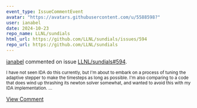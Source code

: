 ```yaml
---
event_type: IssueCommentEvent
avatar: "https://avatars.githubusercontent.com/u/5588598?"
user: ianabel
date: 2024-10-23
repo_name: LLNL/sundials
html_url: https://github.com/LLNL/sundials/issues/594
repo_url: https://github.com/LLNL/sundials
---
```


<a href='https://github.com/ianabel' target='_blank'>ianabel</a> commented on issue <a href='https://github.com/LLNL/sundials/issues/594' target='_blank'>LLNL/sundials#594</a>.

<small>I have not seen IDA do this currently, but I'm about to embark on a process of tuning the adaptive stepper to make the timesteps as long as possible. I'm also comparing to a code that does wind up thrashing its newton solver somewhat, and wanted to avoid this with my IDA implementation....</small>

<a href='https://github.com/LLNL/sundials/issues/594' target='_blank'>View Comment</a>